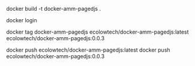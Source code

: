 docker build -t docker-amm-pagedjs .

docker login

docker tag docker-amm-pagedjs ecolowtech/docker-amm-pagedjs:latest ecolowtech/docker-amm-pagedjs:0.0.3

docker push ecolowtech/docker-amm-pagedjs:latest
docker push ecolowtech/docker-amm-pagedjs:0.0.3
